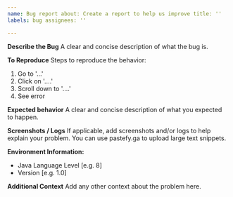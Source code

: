 ```yaml
---
name: Bug report about: Create a report to help us improve title: ''
labels: bug assignees: ''

---
```


**Describe the Bug**
A clear and concise description of what the bug is.

**To Reproduce**
Steps to reproduce the behavior:

1. Go to '...'
2. Click on '....'
3. Scroll down to '....'
4. See error

**Expected behavior**
A clear and concise description of what you expected to happen.

**Screenshots / Logs**
If applicable, add screenshots and/or logs to help explain your problem. You can use pastefy.ga to upload large text
snippets.

**Environment Information:**

- Java Language Level [e.g. 8]
- Version [e.g. 1.0]

**Additional Context**
Add any other context about the problem here.